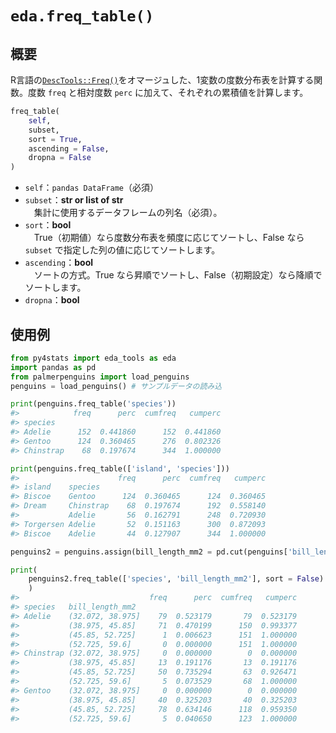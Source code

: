 # `eda.freq_table()`

## 概要

R言語の[`DescTools::Freq()`](https://cran.r-project.org/web/packages/DescTools/DescTools.pdf)をオマージュした、1変数の度数分布表を計算する関数。度数 `freq` と相対度数 `perc` に加えて、それぞれの累積値を計算します。

``` python
freq_table(
    self, 
    subset, 
    sort = True,
    ascending = False,
    dropna = False
)
``` 

- `self`：`pandas DataFrame`（必須）
- `subset`：**str or list of str**</br>
　集計に使用するデータフレームの列名（必須）。
- `sort`：**bool**</br>
　True（初期値）なら度数分布表を頻度に応じてソートし、False なら `subset` で指定した列の値に応じてソートします。
- `ascending`：**bool**</br>
　ソートの方式。True なら昇順でソートし、False（初期設定）なら降順でソートします。
- `dropna`：**bool**</br>

## 使用例

``` python
from py4stats import eda_tools as eda
import pandas as pd
from palmerpenguins import load_penguins
penguins = load_penguins() # サンプルデータの読み込

print(penguins.freq_table('species'))
#>            freq      perc  cumfreq   cumperc
#> species
#> Adelie      152  0.441860      152  0.441860
#> Gentoo      124  0.360465      276  0.802326
#> Chinstrap    68  0.197674      344  1.000000

print(penguins.freq_table(['island', 'species']))
#>                      freq      perc  cumfreq   cumperc
#> island    species                                     
#> Biscoe    Gentoo      124  0.360465      124  0.360465
#> Dream     Chinstrap    68  0.197674      192  0.558140
#>           Adelie       56  0.162791      248  0.720930
#> Torgersen Adelie       52  0.151163      300  0.872093
#> Biscoe    Adelie       44  0.127907      344  1.000000
``` 

``` python
penguins2 = penguins.assign(bill_length_mm2 = pd.cut(penguins['bill_length_mm'], 6))

print(
    penguins2.freq_table(['species', 'bill_length_mm2'], sort = False)
    )
#>                             freq      perc  cumfreq   cumperc
#> species   bill_length_mm2
#> Adelie    (32.072, 38.975]    79  0.523179       79  0.523179
#>           (38.975, 45.85]     71  0.470199      150  0.993377
#>           (45.85, 52.725]      1  0.006623      151  1.000000
#>           (52.725, 59.6]       0  0.000000      151  1.000000
#> Chinstrap (32.072, 38.975]     0  0.000000        0  0.000000
#>           (38.975, 45.85]     13  0.191176       13  0.191176
#>           (45.85, 52.725]     50  0.735294       63  0.926471
#>           (52.725, 59.6]       5  0.073529       68  1.000000
#> Gentoo    (32.072, 38.975]     0  0.000000        0  0.000000
#>           (38.975, 45.85]     40  0.325203       40  0.325203
#>           (45.85, 52.725]     78  0.634146      118  0.959350
#>           (52.725, 59.6]       5  0.040650      123  1.000000
``` 
